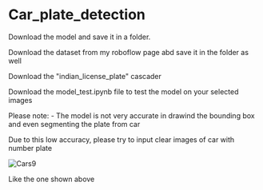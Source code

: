 # Car_plate_detection

Download the model and save it in a folder.

Download the dataset from my roboflow page abd save it in the folder as well

Download the "indian_license_plate" cascader

Download the model_test.ipynb file to test the model on your selected images

Please note: - The model is not very accurate in drawind the bounding box and even segmenting the plate from car

Due to this low accuracy, please try to input clear images of car with number plate

![Cars9](https://github.com/Invicta369/Car_plate_detection/assets/91005649/a59d8442-cfe6-46ae-ae09-4f007a955a09)


Like the one shown above
